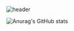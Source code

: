 ![header](https://capsule-render.vercel.app/api?type=transparent&text=Jeongdonguk's%20Github&height=150&fontSize=70&desc=Welcome!&descAlignY=75&descAlign=40&fontColor=9999CC)

![Anurag's GitHub stats](https://github-readme-stats.vercel.app/api?username=jeongdonguk96&show_icons=true&theme=shadow_blue)

<!--
**jeongdonguk96/jeongdonguk96** is a ✨ _special_ ✨ repository because its `README.md` (this file) appears on your GitHub profile.

Here are some ideas to get you started:

- 🔭 I’m currently working on ...
- 🌱 I’m currently learning ...
- 👯 I’m looking to collaborate on ...
- 🤔 I’m looking for help with ...
- 💬 Ask me about ...
- 📫 How to reach me: ...
- 😄 Pronouns: ...
- ⚡ Fun fact: ...
-->
